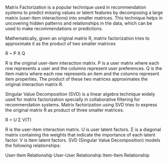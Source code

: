 Matrix Factorization is a popular technique used in recommendation systems to predict missing values or latent features by decomposing a large matrix (user-item interactions) into smaller matrices.
This technique helps in uncovering hidden patterns and relationships in the data, which can be used to make recommendations or predictions.

Mathematically, given an original matrix R, matrix factorization tries to approximate it as the product of two smaller matrices

R ~ P X Q

R is the original user-item interaction matrix.
P is a user matrix where each row represents a user and the columns represent user preferences.
Q is the item matrix where each row represents an item and the columns represent item properties.
The product of these two matrices approximates the original interaction matrix R.

Singular Value Decomposition (SVD) is a linear algebra technique widely used for matrix factorization specially in collaborative filtering for recommendation systems. 
Matrix factorization using SVD tries to express the original matrix R as product of three smaller matrices.

R = U Σ V(T)

R is the user-item interaction matrix.
U is user latent factors.
Σ is a diagonal matrix containing the weights that indicate the importance of each latent factor.
V is item latent factors.
SVD (Singular Value Decomposition) models the following relationships:

User-Item Relationship
User-User Relationship
Item-Item Relationship

